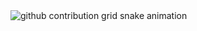 <picture align="center">
  <source media="(prefers-color-scheme: dark)" srcset="https://raw.githubusercontent.com/jonasdasneves/JonasDasNeves/output/github-contribution-grid-snake-dark.svg">
  <source media="(prefers-color-scheme: light)" srcset="https://raw.githubusercontent.com/jonasdasneves/JonasDasNeves/output/github-contribution-grid-snake-dark.svg">
  <img align="center" alt="github contribution grid snake animation" src="https://raw.githubusercontent.com/jonasdasneves/JonasDasNeves/output/github-contribution-grid-snake.svg">
</picture>
